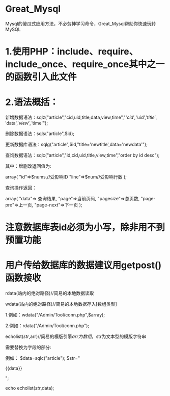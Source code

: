 # Great_Mysql

Mysql的傻瓜式应用方法，不必劳神学习命令，Great_Mysql帮助你快速玩转MySQL

# 1.使用PHP：include、require、include_once、require_once其中之一的函数引入此文件

# 2.语法概括：

新增数据语法：sqlz("article","cid,uid,title,data,view,time","'$cid','$uid','$title','$data','$view','$time'");

删除数据语法：sqls("article",$id);

更新数据库语法：sqlg("article",$id,"title='newtitle',data='newdata'");

查询数据语法：sqlc("article","id,cid,uid,title,view,time","order by id desc");

其中：增删改返回值为:

array(
  "id"=>$nums,//受影响ID
  "line"=>$num//受影响行数
);

查询操作返回：

array(
  "data"=> 查询结果,
  "page"=>当前页码,
  "pagesize"=>总页数,
  "page-pre"=>上一页,
  "page-next"=>下一页
);

# 注意数据库表id必须为小写，除非用不到预置功能

# 用户传给数据库的数据建议用getpost()函数接收

rdata(站内的绝对路径)//简易的本地数据读取

wdata(站内的绝对路径)//简易的本地数据存入[数组类型]

1.例如：wdata("/Admin/Tool/conn.php",$array);

2.例如：rdata("/Admin/Tool/conn.php");

echolist($str,$arr)//简易的模版引擎$arr为数组，$str为文本型的模版字符串

需要替换为字段的部分:

例如：
$data=sqlc("article");
$str="<title>{{title}}</title><p>{{data}}</p>";

echo echolist($str,$data);




